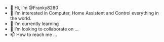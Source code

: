 - 👋 Hi, I’m @Franky8280
- 👀 I’m interested in Computer, Home Assistent and Control everything in the world. 
- 🌱 I’m currently learning
- 💞️ I’m looking to collaborate on ...
- 📫 How to reach me ...

<!---
Franky8280/Franky8280 is a ✨ special ✨ repository because its `README.md` (this file) appears on your GitHub profile.
You can click the Preview link to take a look at your changes.
--->
